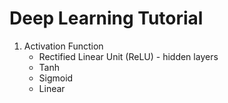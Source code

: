 # Deep Learning Tutorial

1. Activation Function 
    - Rectified Linear Unit (ReLU) - hidden layers 
    - Tanh
    - Sigmoid 
    - Linear
